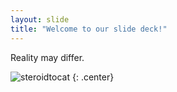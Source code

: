 ```yaml
---
layout: slide
title: "Welcome to our slide deck!"
---
```


Reality may differ.

![steroidtocat](https://octodex.github.com/images/steroidtocat.png)
{: .center}
